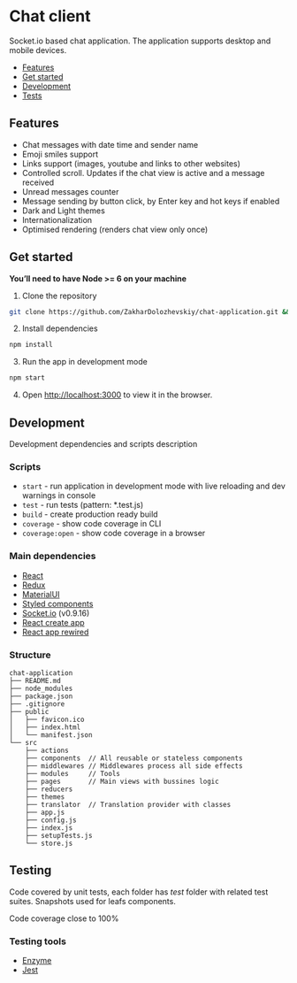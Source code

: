 # Chat client

Socket.io based chat application. The application supports desktop and mobile devices.

* [Features](#features)
* [Get started](#get-started)
* [Development](#development)
* [Tests](#testing)

## Features

* Chat messages with date time and sender name
* Emoji smiles support
* Links support (images, youtube and links to other websites)
* Controlled scroll. Updates if the chat view is active and a message received
* Unread messages counter
* Message sending by button click, by Enter key and hot keys if enabled
* Dark and Light themes
* Internationalization
* Optimised rendering (renders chat view only once)

## Get started

**You’ll need to have Node >= 6 on your machine**

1. Clone the repository

```sh
git clone https://github.com/ZakharDolozhevskiy/chat-application.git && cd chat-application
```

2. Install dependencies
```sh
npm install
```

3. Run the app in development mode
```sh
npm start
```

4. Open [http://localhost:3000](http://localhost:3000) to view it in the browser.

## Development

Development dependencies and scripts description

### Scripts

* `start` - run application in development mode with live reloading and dev warnings in console
* `test` - run tests (pattern: *.test.js)
* `build` - create production ready build
* `coverage` - show code coverage in CLI
* `coverage:open` - show code coverage in a browser

### Main dependencies

* [React](https://reactjs.org/)
* [Redux](https://redux.js.org/)
* [MaterialUI](https://material-ui.com/)
* [Styled components](https://www.styled-components.com)
* [Socket.io](https://socket.io/) (v0.9.16)
* [React create app](https://github.com/facebook/create-react-app)
* [React app rewired](https://github.com/timarney/react-app-rewired)

### Structure

```
chat-application
├── README.md
├── node_modules
├── package.json
├── .gitignore
├── public
│   ├── favicon.ico
│   ├── index.html
│   └── manifest.json
└── src
    ├── actions
    ├── components  // All reusable or stateless components
    ├── middlewares // Middlewares process all side effects
    ├── modules     // Tools
    ├── pages       // Main views with bussines logic
    ├── reducers
    ├── themes
    ├── translator  // Translation provider with classes
    ├── app.js
    ├── config.js
    ├── index.js
    ├── setupTests.js
    └── store.js
```

## Testing

Code covered by unit tests, each folder has *test* folder with related test suites.
Snapshots used for leafs components. 

Code coverage close to 100%

### Testing tools

* [Enzyme](http://airbnb.io/enzyme/)
* [Jest](http://jestjs.io/)
